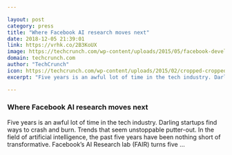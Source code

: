 ```yaml
---

layout: post
category: press
title: "Where Facebook AI research moves next"
date: 2018-12-05 21:39:01
link: https://vrhk.co/2B3KoUX
image: https://techcrunch.com/wp-content/uploads/2015/05/facebook-developer.png?w=711
domain: techcrunch.com
author: "TechCrunch"
icon: https://techcrunch.com/wp-content/uploads/2015/02/cropped-cropped-favicon-gradient.png?w=180
excerpt: "Five years is an awful lot of time in the tech industry. Darling startups find ways to crash and burn. Trends that seem unstoppable putter-out. In the field of artificial intelligence, the past five years have been nothing short of transformative. Facebook’s AI Research lab (FAIR) turns five …"

---
```


### Where Facebook AI research moves next

Five years is an awful lot of time in the tech industry. Darling startups find ways to crash and burn. Trends that seem unstoppable putter-out. In the field of artificial intelligence, the past five years have been nothing short of transformative. Facebook’s AI Research lab (FAIR) turns five …